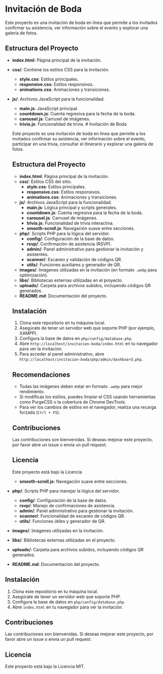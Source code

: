 # Invitación de Boda

Este proyecto es una invitación de boda en línea que permite a los invitados confirmar su asistencia, ver información sobre el evento y explorar una galería de fotos.

## Estructura del Proyecto

- **index.html**: Página principal de la invitación.
- **css/**: Contiene los estilos CSS para la invitación.
  - **style.css**: Estilos principales.
  - **responsive.css**: Estilos responsivos.
  - **animations.css**: Animaciones y transiciones.
- **js/**: Archivos JavaScript para la funcionalidad.
  - **main.js**: JavaScript principal.
  - **countdown.js**: Cuenta regresiva para la fecha de la boda.
  - **carousel.js**: Carrusel de imágenes.
  - **trivia.js**: Funcionalidad de trivia.  # Invitación de Boda
  
  Este proyecto es una invitación de boda en línea que permite a los invitados confirmar su asistencia, ver información sobre el evento, participar en una trivia, consultar el itinerario y explorar una galería de fotos.
  
  ## Estructura del Proyecto
  
  - **index.html**: Página principal de la invitación.
  - **css/**: Estilos CSS del sitio.
    - **style.css**: Estilos principales.
    - **responsive.css**: Estilos responsivos.
    - **animations.css**: Animaciones y transiciones.
  - **js/**: Archivos JavaScript para la funcionalidad.
    - **main.js**: Lógica principal y scripts generales.
    - **countdown.js**: Cuenta regresiva para la fecha de la boda.
    - **carousel.js**: Carrusel de imágenes.
    - **trivia.js**: Funcionalidad de trivia interactiva.
    - **smooth-scroll.js**: Navegación suave entre secciones.
  - **php/**: Scripts PHP para la lógica del servidor.
    - **config/**: Configuración de la base de datos.
    - **rsvp/**: Confirmación de asistencia (RSVP).
    - **admin/**: Panel administrativo para gestionar la invitación y asistentes.
    - **scanner/**: Escaneo y validación de códigos QR.
    - **utils/**: Funciones auxiliares y generador de QR.
  - **images/**: Imágenes utilizadas en la invitación (en formato `.webp` para optimización).
  - **libs/**: Bibliotecas externas utilizadas en el proyecto.
  - **uploads/**: Carpeta para archivos subidos, incluyendo códigos QR generados.
  - **README.md**: Documentación del proyecto.
  
  ## Instalación
  
  1. Clona este repositorio en tu máquina local.
  2. Asegúrate de tener un servidor web que soporte PHP (por ejemplo, XAMPP).
  3. Configura la base de datos en `php/config/database.php`.
  4. Abre `http://localhost/invitacion-boda/index.html` en tu navegador para ver la invitación.
  5. Para acceder al panel administrativo, abre `http://localhost/invitacion-boda/php/admin/dashboard.php`.
  
  ## Recomendaciones
  
  - Todas las imágenes deben estar en formato `.webp` para mejor rendimiento.
  - Si modificas los estilos, puedes limpiar el CSS usando herramientas como PurgeCSS o la cobertura de Chrome DevTools.
  - Para ver los cambios de estilos en el navegador, realiza una recarga forzada (`Ctrl + F5`).
  
  ## Contribuciones
  
  Las contribuciones son bienvenidas. Si deseas mejorar este proyecto, por favor abre un issue o envía un pull request.
  
  ## Licencia
  
  Este proyecto está bajo la Licencia
  - **smooth-scroll.js**: Navegación suave entre secciones.
- **php/**: Scripts PHP para manejar la lógica del servidor.
  - **config/**: Configuración de la base de datos.
  - **rsvp/**: Manejo de confirmaciones de asistencia.
  - **admin/**: Panel administrativo para gestionar la invitación.
  - **scanner/**: Funcionalidad de escaneo de códigos QR.
  - **utils/**: Funciones útiles y generador de QR.
- **images/**: Imágenes utilizadas en la invitación.
- **libs/**: Bibliotecas externas utilizadas en el proyecto.
- **uploads/**: Carpeta para archivos subidos, incluyendo códigos QR generados.
- **README.md**: Documentación del proyecto.

## Instalación

1. Clona este repositorio en tu máquina local.
2. Asegúrate de tener un servidor web que soporte PHP.
3. Configura la base de datos en `php/config/database.php`.
4. Abre `index.html` en tu navegador para ver la invitación.

## Contribuciones

Las contribuciones son bienvenidas. Si deseas mejorar este proyecto, por favor abre un issue o envía un pull request.

## Licencia

Este proyecto está bajo la Licencia MIT.